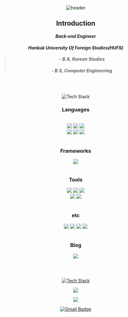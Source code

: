 <div align="center">
  <!--Header-->
  
  ![header](https://capsule-render.vercel.app/api?type=waving&text=Sohee%20Park&color=gradient&height=120)
  
</div>


<div align="center">
  <!--Body-->
  
  ## Introduction
  #### _Back-end Engineer_
  #### _Hankuk University Of Foreign Studies(HUFS)_
  > #### _- B.A, Korean Studies_
  > #### _- B.S, Computer Engineering_
 
  <br/>
  <br/>

</div>

<div align="center">  

  ![Tech Stack](https://capsule-render.vercel.app/api?type=blur&text=Tech%20Stack&color=gradient&height=200&fontSize=50)
  
  ### Languages

  <br/>
  <!--Java-->
  <img src="https://img.shields.io/badge/java-007396?&style=for-the-badge&logo=java&logoColor=white" />
  <!--JavaScript-->
  <img src="https://img.shields.io/badge/javascript-%23F7DF1E.svg?&style=for-the-badge&logo=javascript&logoColor=white" />
  <!--HTML5-->
  <img src="https://img.shields.io/badge/HTML5-e34f26?style=for-the-badge&logo=HTML5&logoColor=white"/>

  <br/>
  <!--CSS-->
  <img src="https://img.shields.io/badge/CSS3-1572b6?style=for-the-badge&logo=CSS3&logoColor=white"/>
  <!--C++-->
  <img src="https://img.shields.io/badge/C++-00599c?style=for-the-badge&logo=C%2B%2B&logoColor=white"/>
  <!--SQL-->
  <img src="https://img.shields.io/badge/SQL-e38c00?style=for-the-badge&logo=sql&logoColor=white"/>
  
  <br/>
  <br/>
  
  ### Frameworks
  <!--Spring-->
  <img src="https://img.shields.io/badge/Spring-6db33f?style=for-the-badge&logo=spring&logoColor=white"/>
  <br/>
  <br/>
  
  ### Tools
  <!--Intellij-->
  <img src="https://img.shields.io/badge/Intellij IDEA-000000?style=for-the-badge&logo=intellijidea&logoColor=white"/>
  <!--vscode-->
  <img src="https://img.shields.io/badge/VS Code-007ACC?style=for-the-badge&logo=visualstudiocode&logoColor=white"/>
  <!--vs-->
  <img src="https://img.shields.io/badge/Visual Studio-5C2D91?style=for-the-badge&logo=visualstudio&logoColor=white"/>
  
  <br/>
  <!--eclipse-->
  <img src="https://img.shields.io/badge/Eclipse IDE-2C2255?style=for-the-badge&logo=eclipseide&logoColor=white"/>
  <!--postman-->
  <img src="https://img.shields.io/badge/Postman-FF6C37?style=for-the-badge&logo=postman&logoColor=white"/>

  <br/>
  <br/>
  
  ### etc
  <!--Slack-->
  <img src="https://img.shields.io/badge/Slack-4A154B?style=for-the-badge&logo=slack&logoColor=white"/>
  <!--gitHub-->
  <img src="https://img.shields.io/badge/GitHub-181717?style=for-the-badge&logo=github&logoColor=white"/>
  <!--firebase-->
  <img src="https://img.shields.io/badge/Firebase-DD2C00?style=for-the-badge&logo=firebase&logoColor=white"/>
  <!--MySQL-->
  <img src="https://img.shields.io/badge/MySQL-4479A1?style=for-the-badge&logo=mysql&logoColor=white"/>
  
  <br/>
  <br/>

  ### Blog
  <!--tistory-->
  <a href="https://bueong0627.tistory.com/"><img src="https://img.shields.io/badge/Tistory-000000?style=for-the-badge&logo=tistory&logoColor=white"/>
 
  <br/>
  <br/>

  ![Tech Stack](https://capsule-render.vercel.app/api?type=blur&text=Contact&color=gradient&height=200&fontSize=50)

  <!--kakaoTalk-->
  <a href="https://open.kakao.com/o/s4umxCyh"><img src="https://img.shields.io/badge/KakaoTalk-FFCD00?style=for-the-badge&logo=kakaotalk&logoColor=white"/>
  <!--instagram-->
  <a href="https://www.instagram.com/gum_ba__?igsh=bGVvbXdibjRnOG95"><img src="https://img.shields.io/badge/Instagram-FF0069?style=for-the-badge&logo=instagram&logoColor=white"/>
  <!--gmail-->
  [![Gmail Badge](https://img.shields.io/badge/bueong0627@gmail.com-d14836?style=for-the-badge&logo=Gmail&logoColor=white&link=mailto:snugyun01@gmail.com)](mailto:bueong0627@gmail.com)
 
 </div>
